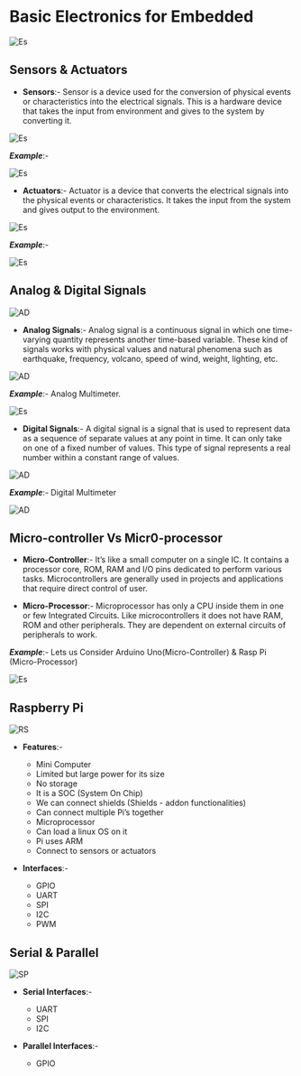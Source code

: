 # Basic Electronics for Embedded

![Es](assignments/Assets/embedded.jpg)

## Sensors & Actuators

- **Sensors**:- Sensor is a device used for the conversion of physical events or characteristics into the electrical signals. 
This is a hardware device that takes the input from environment and gives to the system by converting it.

![Es](assignments/Assets/sensor.png)

_**Example**_:-

![Es](assignments/Assets/Types-of-Sensors-Featured-Image.jpg)


- **Actuators**:- Actuator is a device that converts the electrical signals into the physical events or characteristics. 
It takes the input from the system and gives output to the environment.

![Es](assignments/Assets/actuator.png)

_**Example**_:- 

![Es](assignments/Assets/actuators.png)


## Analog & Digital Signals

![AD](assignments/Assets/necessity_of_digitization.png)


- **Analog Signals**:- Analog signal is a continuous signal in which one time-varying quantity represents another time-based variable. These kind of signals works with physical values and natural 
phenomena such as earthquake, frequency, volcano, speed of wind, weight, lighting, etc.

![AD](assignments/Assets/030720_0729_AnalogvsDig1.png)

_**Example**_:- Analog Multimeter.

![Es](assignments/Assets/Graph-2-analogmeter.jpg)


- **Digital Signals**:- A digital signal is a signal that is used to represent data as a sequence of separate values at any point in time. It can only take on one of a fixed number of values. 
This type of signal represents a real number within a constant range of values. 

![AD](assignments/Assets/030720_0729_AnalogvsDig2.png)

_**Example**_:- Digital Multimeter

![AD](assignments/Assets/digital-meter-mobiseries-original-imafjxh3uxtgewj4.png)



## Micro-controller Vs Micr0-processor

- **Micro-Controller**:- It’s like a small computer on a single IC. It contains a processor core, ROM, RAM and I/O pins dedicated to perform various tasks. 
Microcontrollers are generally used in projects and applications that require direct control of user. 

- **Micro-Processor**:- Microprocessor has only a CPU inside them in one or few Integrated Circuits. Like microcontrollers it does not have RAM, ROM and other peripherals. 
They are dependent on external circuits of peripherals to work.

_**Example**_:- Lets us Consider Arduino Uno(Micro-Controller) & Rasp Pi (Micro-Processor)


![Es](assignments/Assets/Capture.PNG)


## Raspberry Pi


![RS](assignments/Assets/Drawing_of_Raspberry_Pi_model_B_rev2.svg.png)

- **Features**:-

    - Mini Computer
    - Limited but large power for its size
    - No storage
    - It is a SOC (System On Chip)
    - We can connect shields (Shields - addon functionalities)
    - Can connect multiple Pi’s together
    - Microprocessor
    - Can load a linux OS on it
    - Pi uses ARM
    - Connect to sensors or actuators

- **Interfaces**:- 
    - GPIO
    - UART
    - SPI
    - I2C
    - PWM
    
## Serial & Parallel

![SP](assignments/Assets/Communicaton.jpg)


- **Serial Interfaces**:-
    - UART
    - SPI
    - I2C
    
- **Parallel Interfaces**:- 
    - GPIO